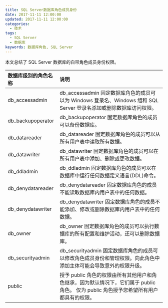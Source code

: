 ```yaml
---
title: SQL Server数据库角色成员身份
date: 2017-11-11 12:00:00
updated: 2017-11-11 12:00:00
categories:
  - 技术
tags:
  - SQL Server
  - 数据库
keywords: 数据库角色, SQL Server
---
```


本文总结了 SQL Server 数据库的自带角色成员身份权限。

<!--more-->

| 数据库级别的角色名称 | 说明                                                                                                                                    |
| :------------------- | :-------------------------------------------------------------------------------------------------------------------------------------- |
| db_accessadmin       | db_accessadmin 固定数据库角色的成员可以为 Windows 登录名、Windows 组和 SQL Server 登录名添加或删除数据库访问权限。                      |
| db_backupoperator    | db_backupoperator 固定数据库角色的成员可以备份数据库。                                                                                  |
| db_datareader        | db_datareader 固定数据库角色的成员可以从所有用户表中读取所有数据。                                                                      |
| db_datawriter        | db_datawriter 固定数据库角色的成员可以在所有用户表中添加、删除或更改数据。                                                              |
| db_ddladmin          | db_ddladmin 固定数据库角色的成员可以在数据库中运行任何数据定义语言(DDL)命令。                                                           |
| db_denydatareader    | db_denydatareader 固定数据库角色的成员不能读取数据库内用户表中的任何数据。                                                              |
| db_denydatawriter    | db_denydatawriter 固定数据库角色的成员不能添加、修改或删除数据库内用户表中的任何数据。                                                  |
| db_owner             | db_owner 固定数据库角色的成员可以执行数据库的所有配置和维护活动，还可以删除数据库。                                                     |
| db_securityadmin     | db_securityadmin 固定数据库角色的成员可以修改角色成员身份和管理权限。向此角色中添加主体可能会导致意外的权限升级。                       |
| public               | 授予 public 角色的权限由所有其他用户和角色继承，因为默认情况下，它们属于 public 角色。 仅为 public 角色授予您希望所有用户都具有的权限。 |
